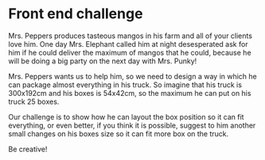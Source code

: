 # Front end challenge

Mrs. Peppers produces tasteous mangos in his farm and all of your clients love him. One day Mrs. Elephant called him at night desesperated ask for him if he could deliver the maximum of mangos that he could, because he will be doing a big party on the next day with Mrs. Punky!

Mrs. Peppers wants us to help him, so we need to design a way in which he can package almost everything in his truck. So imagine that his truck is 300x192cm and his boxes is 54x42cm, so the maximum he can put on his truck 25 boxes.

Our challenge is to show how he can layout the box position so it can fit everything, or even better, if you think it is possible, suggest to him another small changes on his boxes size so it can fit more box on the truck.

Be creative!
